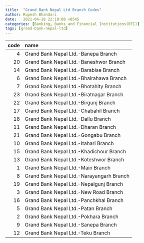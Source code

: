 ```yaml
---
title:  "Grand Bank Nepal Ltd Branch Codes"
author: Rupesh Bhandari
date:   2021-04-18 22:10:00 +0545
categories: [Banking, Banks and Financial Institutions(BFI)]
tags: [grand-bank-nepal-ltd]
---
```


|   code | name                                     |
|-------:|:-----------------------------------------|
|      4 | Grand Bank Nepal Ltd.-Banepa Branch      |
|     20 | Grand Bank Nepal Ltd.-Baneshwor Branch   |
|     14 | Grand Bank Nepal Ltd.-Barabise Branch    |
|      6 | Grand Bank Nepal Ltd.-Bhairahawa Branch  |
|      7 | Grand Bank Nepal Ltd.-Bhotahity Branch   |
|     23 | Grand Bank Nepal Ltd.-Biratnagar Branch  |
|     22 | Grand Bank Nepal Ltd.-Birgunj Branch     |
|     17 | Grand Bank Nepal Ltd.-Chabahil Branch    |
|     18 | Grand Bank Nepal Ltd.-Dallu Branch       |
|     11 | Grand Bank Nepal Ltd.-Dharan Branch      |
|     21 | Grand Bank Nepal Ltd.-Gongabu Branch     |
|     10 | Grand Bank Nepal Ltd.-Itahari Branch     |
|     15 | Grand Bank Nepal Ltd.-Khadichour Branch  |
|     13 | Grand Bank Nepal Ltd.-Koteshwor Branch   |
|      1 | Grand Bank Nepal Ltd.-Main Branch        |
|      8 | Grand Bank Nepal Ltd.-Narayangarh Branch |
|     19 | Grand Bank Nepal Ltd.-Nepalgunj Branch   |
|      3 | Grand Bank Nepal Ltd.-New Road Branch    |
|     16 | Grand Bank Nepal Ltd.-Panchkhal Branch   |
|      5 | Grand Bank Nepal Ltd.-Patan Branch       |
|      2 | Grand Bank Nepal Ltd.-Pokhara Branch     |
|      9 | Grand Bank Nepal Ltd.-Sanepa Branch      |
|     12 | Grand Bank Nepal Ltd.-Teku Branch        |